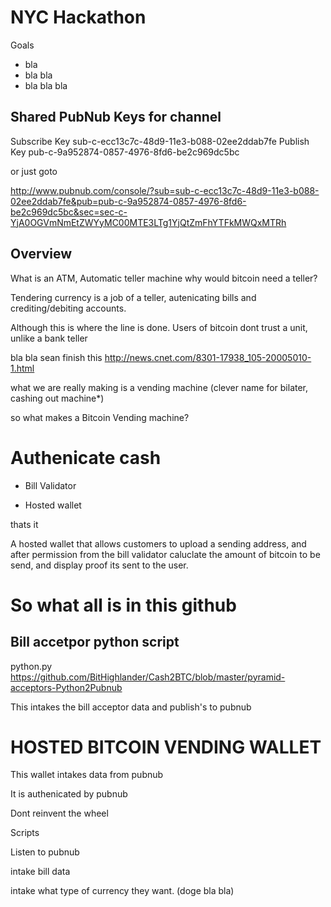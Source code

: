 NYC Hackathon
===============


Goals

- bla
- bla bla
- bla bla bla



Shared PubNub Keys for channel
-----------------------------

Subscribe Key	 sub-c-ecc13c7c-48d9-11e3-b088-02ee2ddab7fe
Publish Key	pub-c-9a952874-0857-4976-8fd6-be2c969dc5bc


or just goto


http://www.pubnub.com/console/?sub=sub-c-ecc13c7c-48d9-11e3-b088-02ee2ddab7fe&pub=pub-c-9a952874-0857-4976-8fd6-be2c969dc5bc&sec=sec-c-YjA0OGVmNmEtZWYyMC00MTE3LTg1YjQtZmFhYTFkMWQxMTRh


Overview
-----------


What is an ATM, 
Automatic teller machine
why would bitcoin need a teller?

Tendering currency is a job of a teller, autenicating bills and crediting/debiting accounts.

Although this is where the line is done.
Users of bitcoin dont trust a unit, unlike a bank teller

bla bla sean finish this
http://news.cnet.com/8301-17938_105-20005010-1.html


what we are really making is a vending machine
(clever name for bilater, cashing out machine*)








so what makes a Bitcoin Vending machine?


Authenicate cash
=================

- Bill Validator

- Hosted wallet

thats it

A hosted wallet that allows customers to upload a sending address, and after permission from the bill validator caluclate the amount of bitcoin to be send, and display proof its sent to the user.





So what all is in this github
=============================


Bill accetpor python script
--------------------------


python.py
https://github.com/BitHighlander/Cash2BTC/blob/master/pyramid-acceptors-Python2Pubnub

This intakes the bill acceptor data and publish's to pubnub




HOSTED BITCOIN VENDING WALLET
=========================

This wallet intakes data from pubnub

It is authenicated by pubnub

Dont reinvent the wheel






Scripts

Listen to pubnub

intake bill data

intake what type of currency they want. (doge bla bla)





















